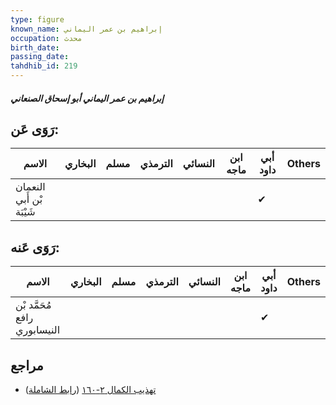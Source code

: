 ```yaml
---
type: figure
known_name: إبراهيم بن عمر اليماني
occupation: محدث
birth_date:
passing_date:
tahdhib_id: 219
---
```

##### إبراهيم بن عمر اليماني أبو إسحاق الصنعاني

## رَوَى عَن:
| الاسم                    | البخاري | مسلم | الترمذي | النسائي | ابن ماجه | أبي داود | Others |
| ------------------------ | ------- | ---- | ------- | ------- | -------- | -------- | ------ |
| النعمان بْن أَبي شَيْبَة |         |      |         |         |          | ✔        |        |
## رَوَى عَنه:
| الاسم                        | البخاري | مسلم | الترمذي | النسائي | ابن ماجه | أبي داود | Others |
| ---------------------------- | ------- | ---- | ------- | ------- | -------- | -------- | ------ |
| مُحَمَّد بْن رافع النيسابوري |         |      |         |         |          | ✔        |        |
## مراجع
- [تهذيب الكمال ٢-١٦٠](obsidian://open?vault=Tahdhib-al-Kamal&file=Figures/٢١٩-إبراهيم%20بن%20عمر%20اليماني%20أبو%20إسحاق%20الصنعاني) ([رابط الشاملة](https://shamela.ws/book/3722/641))